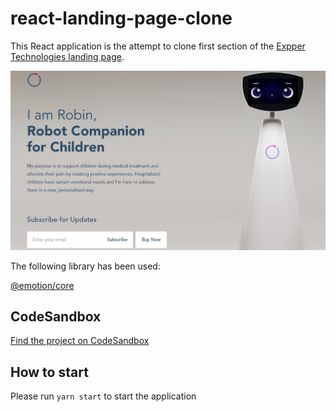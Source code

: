 # react-landing-page-clone

This React application is the attempt to clone first section of the [Expper Technologies landing page](https://www.expper.tech/).

![Screenshot](./src/images/screenshot.jpg)

The following library has been used:

[@emotion/core](https://www.npmjs.com/package/@emotion/core)

## CodeSandbox

[Find the project on CodeSandbox](https://codesandbox.io/s/loving-margulis-jvbct)

## How to start

Please run `yarn start` to start the application
